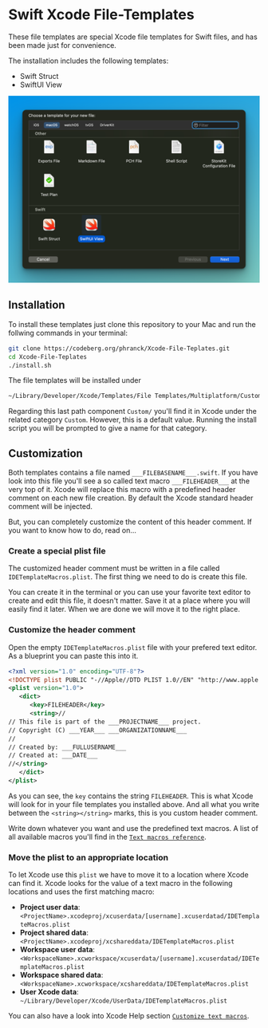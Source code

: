 # Swift Xcode File-Templates

These file templates are special Xcode file templates for Swift files, and has been made just for convenience.

The installation includes the following templates:

* Swift Struct
* SwiftUI View

![Xcode File Templates](img/file-templates.png)

## Installation

To install these templates just clone this repository to your Mac and run the follwing commands in your terminal:

```bash
git clone https://codeberg.org/phranck/Xcode-File-Teplates.git
cd Xcode-File-Teplates
./install.sh
```

The file templates will be installed under 

```bash
~/Library/Developer/Xcode/Templates/File Templates/Multiplatform/Custom/
```

Regarding this last path component `Custom/` you'll find it in Xcode under the related category `Custom`. However, this is a default value. Running the install script you will be prompted to give a name for that category.

## Customization

Both templates contains a file named `___FILEBASENAME___.swift`. If you have look into this file you'll see a so called text macro `___FILEHEADER___` at the very top of it. Xcode will replace this macro with a predefined header comment on each new file creation. By default the Xcode standard header comment will be injected.

But, you can completely customize the content of this header comment. If you want to know how to do, read on...

### Create a special plist file

The customized header comment must be written in a file called `IDETemplateMacros.plist`. The first thing we need to do is create this file.

You can create it in the terminal or you can use your favorite text editor to create and edit this file, it doesn't matter. Save it at a place where you will easily find it later. When we are done we will move it to the right place.

### Customize the header comment

Open the empty `IDETemplateMacros.plist` file with your prefered text editor. As a blueprint you can paste this into it.

```xml
<?xml version="1.0" encoding="UTF-8"?>
<!DOCTYPE plist PUBLIC "-//Apple//DTD PLIST 1.0//EN" "http://www.apple.com/DTDs/PropertyList-1.0.dtd">
<plist version="1.0">
   <dict>
      <key>FILEHEADER</key>
      <string>//
// This file is part of the ___PROJECTNAME___ project. 
// Copyright (C) ___YEAR___ ___ORGANIZATIONNAME___
//
// Created by: ___FULLUSERNAME___
// Created at: ___DATE___
//</string>
   </dict>
</plist>
```

As you can see, the `key` contains the string `FILEHEADER`. This is what Xcode will look for in your file templates you installed above. And all what you write between the `<string></string>` marks, this is you custom header comment.

Write down whatever you want and use the predefined text macros. A list of all available macros you'll find in the [`Text macros reference`](https://help.apple.com/xcode/mac/11.4/index.html?localePath=en.lproj#/dev7fe737ce0).

### Move the plist to an appropriate location

To let Xcode use this `plist` we have to move it to a location where Xcode can find it. Xcode looks for the value of a text macro in the following locations and uses the first matching macro:

* **Project user data**:  \
`<ProjectName>.xcodeproj/xcuserdata/[username].xcuserdatad/IDETemplateMacros.plist`
* **Project shared data**:  \
`<ProjectName>.xcodeproj/xcshareddata/IDETemplateMacros.plist`
* **Workspace user data**:  \
`<WorkspaceName>.xcworkspace/xcuserdata/[username].xcuserdatad/IDETemplateMacros.plist`
* **Workspace shared data**:  \
`<WorkspaceName>.xcworkspace/xcshareddata/IDETemplateMacros.plist`
* **User Xcode data**:  \
`~/Library/Developer/Xcode/UserData/IDETemplateMacros.plist`

You can also have a look into Xcode Help section [`Customize text macros`](https://help.apple.com/xcode/mac/11.4/index.html?localePath=en.lproj#/dev91a7a31fc).